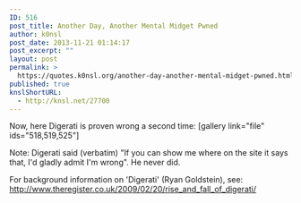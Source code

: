 ```yaml
---
ID: 516
post_title: Another Day, Another Mental Midget Pwned
author: k0nsl
post_date: 2013-11-21 01:14:17
post_excerpt: ""
layout: post
permalink: >
  https://quotes.k0nsl.org/another-day-another-mental-midget-pwned.html
published: true
knslShortURL:
  - http://knsl.net/27700
---
```

Now, here Digerati is proven wrong a second time:
[gallery link="file" ids="518,519,525"]

Note: Digerati said (verbatim) "If you can show me where on the site it says that, I'd gladly admit I'm wrong". He never did.

For background information on 'Digerati' (Ryan Goldstein), see: <a href="http://www.theregister.co.uk/2009/02/20/rise_and_fall_of_digerati/" target="_blank">http://www.theregister.co.uk/2009/02/20/rise_and_fall_of_digerati/</a>